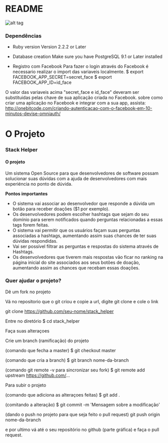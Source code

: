 # README

![alt tag](https://codeship.com/projects/a94eada0-70c8-0134-2f3f-32005fa5ab91/status?branch=master)

### Dependências

* Ruby version
Version 2.2.2 or Later

* Database creation
Make sure you have PostgreSQL 9.1 or Later installed

* Registro com Facebook
Para fazer o login através do Facebook é necessario realizar o import das variaveis localmente.
$ export FACEBOOK_APP_SECRET=secret_face
$ export FACEBOOK_APP_ID=id_face

O valor das variaveis acima "secret_face e id_face" deveram ser substituidas pelas chave de sua aplicação criada no Facebook.
sobre como criar uma aplicação no Facebook e integrar com a sua app, assista:
http://onebitcode.com/criando-autenticacao-com-o-facebook-em-10-minutos-devise-omniauth/


# O Projeto

### Stack Helper

#### O projeto
Um sistema Open Source para que desenvolvedores de software possam solucionar suas dúvidas com a ajuda de desenvolvedores com mais experiéncia no ponto de dúvida.

**Pontos importantes**
* O sistema vai associar ao desenvolvedor que responde a dúvida um botão para receber doações ($1 por exemplo).
* Os desenvolvedores podem escolher hashtags que sejam do seu domínio para serem notificados quando perguntas relacionadas a essas tags forem feitas.
* O sistema vai permitir que os usuários façam suas perguntas associadas a hashtags, aumentando assim suas chances de ter suas dúvidas respondidas.
* Vai ser possível filtrar as perguntas e respostas do sistema através de Hashtags.
* Os desenvolvedores que tiverem mais respostas vão ficar no ranking na página inicial do site associados aos seus botões de doação, aumentando assim as chances que recebam essas doações.


### Quer ajudar o projeto?
Dê um fork no projeto

Vá no repositorio que o git criou e copie a url, digite git clone e cole o link

git clone https://github.com/seu-nome/stack_helper

Entre no diretório
$ cd stack_helper

Faça suas alteraçoes

Crie um branch (ramificação) do projeto

(comando que fecha a master)	$ git checkout master

(comando que cria a branch)	 $ git branch nome-da-branch

(comando git remote -v para sincronizar seu fork) $ git remote add upstream https://github.com/...

Para subir o projeto

(comando que adiciona as alteraçoes feitas) $ git add .

(comitando a alteração) $ git commit -m 'Mensagem sobre a modificação'

(dando o push no projeto para que seja feito o pull request) git push origin nome-da-branch

e por ultimo vá até o seu repositório no github (parte gráfica) e faça o pull request.

